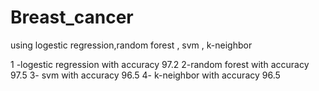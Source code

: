 # Breast_cancer
using logestic regression,random forest , svm , k-neighbor

1 -logestic regression with accuracy 97.2
2-random forest with accuracy 97.5
3- svm with accuracy 96.5
4-  k-neighbor with accuracy 96.5
